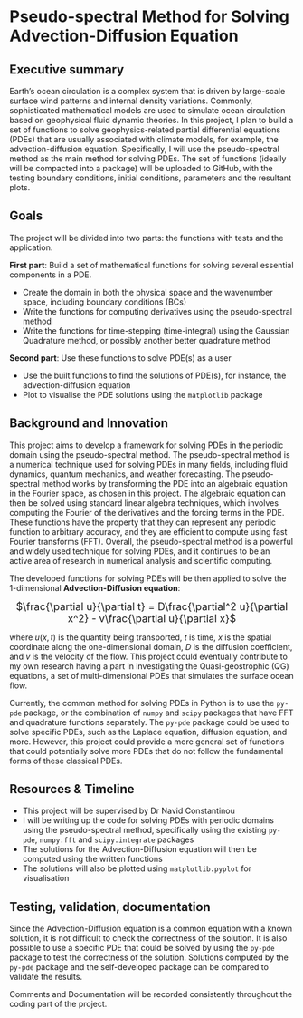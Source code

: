 # Pseudo-spectral Method for Solving Advection-Diffusion Equation

## Executive summary

Earth’s ocean circulation is a complex system that is driven by large-scale surface wind patterns and internal density variations. Commonly, sophisticated mathematical models are used to simulate ocean circulation based on geophysical fluid dynamic theories. In this project, I plan to build a set of functions to solve geophysics-related partial differential equations (PDEs) that are usually associated with climate models, for example, the advection-diffusion equation. Specifically, I will use the pseudo-spectral method as the main method for solving PDEs. The set of functions (ideally will be compacted into a package) will be uploaded to GitHub, with the testing boundary conditions, initial conditions, parameters and the resultant plots. 

## Goals

The project will be divided into two parts: the functions with tests and the application.

**First part**: Build a set of mathematical functions for solving several essential components in a PDE. 
-	Create the domain in both the physical space and the wavenumber space, including boundary conditions (BCs)
-	Write the functions for computing derivatives using the pseudo-spectral method
-	Write the functions for time-stepping (time-integral) using the Gaussian Quadrature method, or possibly another better quadrature method

**Second part**: Use these functions to solve PDE(s) as a user
-	Use the built functions to find the solutions of PDE(s), for instance, the advection-diffusion equation
-	Plot to visualise the PDE solutions using the `matplotlib` package


## Background and Innovation  

This project aims to develop a framework for solving PDEs in the periodic domain using the pseudo-spectral method. The pseudo-spectral method is a numerical technique used for solving PDEs in many fields, including fluid dynamics, quantum mechanics, and weather forecasting. The pseudo-spectral method works by transforming the PDE into an algebraic equation in the Fourier space, as chosen in this project. The algebraic equation can then be solved using standard linear algebra techniques, which involves computing the Fourier of the derivatives and the forcing terms in the PDE. These functions have the property that they can represent any periodic function to arbitrary accuracy, and they are efficient to compute using fast Fourier transforms (FFT). Overall, the pseudo-spectral method is a powerful and widely used technique for solving PDEs, and it continues to be an active area of research in numerical analysis and scientific computing.

The developed functions for solving PDEs will be then applied to solve the 1-dimensional **Advection-Diffusion equation**:

<p style="text-align: center;"><font size= "4">$\frac{\partial u}{\partial t} = D\frac{\partial^2 u}{\partial x^2} - v\frac{\partial u}{\partial x}$</font></p> 

where $u(x,t)$ is the quantity being transported, $t$ is time, $x$ is the spatial coordinate along the one-dimensional domain, $D$ is the diffusion coefficient, and $v$ is the velocity of the flow. This project could eventually contribute to my own research having a part in investigating the Quasi-geostrophic (QG) equations, a set of multi-dimensional PDEs that simulates the surface ocean flow.

Currently, the common method for solving PDEs in Python is to use the `py-pde` package, or the combination of `numpy` and `scipy` packages that have FFT and quadrature functions separately. The `py-pde` package could be used to solve specific PDEs, such as the Laplace equation, diffusion equation, and more. However, this project could provide a more general set of functions that could potentially solve more PDEs that do not follow the fundamental forms of these classical PDEs. 


## Resources & Timeline

-	This project will be supervised by Dr Navid Constantinou 
-	I will be writing up the code for solving PDEs with periodic domains using the pseudo-spectral method, specifically using the existing `py-pde`, `numpy.fft` and `scipy.integrate` packages
-	The solutions for the Advection-Diffusion equation will then be computed using the written functions
-	The solutions will also be plotted using `matplotlib.pyplot` for visualisation


## Testing, validation, documentation

Since the Advection-Diffusion equation is a common equation with a known solution, it is not difficult to check the correctness of the solution. It is also possible to use a specific PDE that could be solved by using the `py-pde` package to test the correctness of the solution. Solutions computed by the `py-pde` package and the self-developed package can be compared to validate the results. 

Comments and Documentation will be recorded consistently throughout the coding part of the project. 
